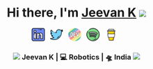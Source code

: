 <div align="center">
   <h1>Hi there, I'm <a href="https://">Jeevan K</a> <img src="https://media.giphy.com/media/hvRJCLFzcasrR4ia7z/giphy.gif" width="25px"> </h1>
</div>

<p align='center'>
   <a href="https://www.linkedin.com/in/jeevan-k-6aa7a616b/"><img height="30" src="https://raw.githubusercontent.com/8bithemant/8bithemant/master/linkedin.png?raw=true"></a>&nbsp;&nbsp;
<a href="https://"><img height="30" src="https://raw.githubusercontent.com/8bithemant/8bithemant/master/twitter.png?raw=true"></a>&nbsp;&nbsp;
<a href="https://dev.to/"><img height="30" src="https://raw.githubusercontent.com/8bithemant/8bithemant/master/devto.png?raw=true"></a>&nbsp;&nbsp;
<a href="https://www.facebook.com/"><img height="30" src="https://raw.githubusercontent.com/8bithemant/8bithemant/master/spotify.png?raw=true"></a>&nbsp;&nbsp;
 <a href="https://www.coffee.com/"><img height="30" src="https://raw.githubusercontent.com/8bithemant/8bithemant/master/coffee.jpg?raw=true"></a>&nbsp;&nbsp;
 </p>


<div align="center">
<h3><img src="https://media.giphy.com/media/WUlplcMpOCEmTGBtBW/giphy.gif" width="30"> Jeevan K | 💻 Robotics | 🛸 India  <img src="https://media.giphy.com/media/WUlplcMpOCEmTGBtBW/giphy.gif" width="30"></h3>
</div>









<!--
**G1-k/G1-k** is a ✨ _special_ ✨ repository because its `README.md` (this file) appears on your GitHub profile.

Here are some ideas to get you started:

- 🔭 I’m currently working on ...
- 🌱 I’m currently learning ...
- 👯 I’m looking to collaborate on ...
- 🤔 I’m looking for help with ...
- 💬 Ask me about ...
- 📫 How to reach me: ...
- 😄 Pronouns: ...
- ⚡ Fun fact: ...
-->
